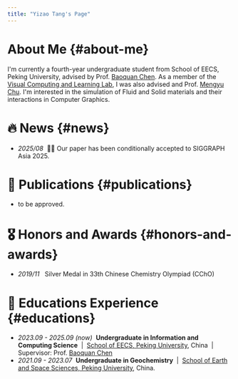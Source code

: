 ```yaml
---
title: "Yizao Tang's Page"
---
```


# About Me {#about-me}

I'm currently a fourth-year undergraduate student from School of EECS, Peking University, advised by Prof. [Baoquan Chen](https://cfcs.pku.edu.cn/baoquan/).  As a member of the [Visual Computing and Learning Lab](https://vcl.pku.edu.cn/), I was also advised and Prof. [Mengyu Chu](https://rachelcmy.github.io/). I'm interested in the simulation of Fluid and Solid materials and their interactions in Computer Graphics.


# 🔥 News {#news}
- *2025/08* &nbsp;🎉🎉 Our paper has been conditionally accepted to SIGGRAPH Asia 2025.

# 📝 Publications {#publications}

- to be approved.

# 🎖 Honors and Awards {#honors-and-awards}
-  *2019/11* &nbsp; Silver Medal in 33th Chinese Chemistry Olympiad (CChO)

# 📖 Educations Experience {#educations}
- *2023.09 - 2025.09 (now)* &nbsp;**Undergraduate in Information and Computing Science** &nbsp;\|&nbsp; [School of EECS, Peking University](https://eecs.pku.edu.cn/), China &nbsp;\|&nbsp; Supervisor: Prof. [Baoquan Chen](https://cfcs.pku.edu.cn/baoquan/)
- *2021.09 - 2023.07*  &nbsp;**Undergraduate in Geochemistry** &nbsp;\|&nbsp; [School of Earth and Space Sciences, Peking University](https://sess.pku.edu.cn/), China.

<!-- # 💬 Invited Talks {#invited-talks}
- *2021.06*, Lorem ipsum dolor sit amet, consectetur adipiscing elit. Vivamus ornare aliquet ipsum, ac tempus justo dapibus sit amet. 
- *2021.03*, Lorem ipsum dolor sit amet, consectetur adipiscing elit. Vivamus ornare aliquet ipsum, ac tempus justo dapibus sit amet.  \| [\[video\]](https://github.com/) -->

<!-- # 💻 Internships {#internships}
- *2019.05 - 2020.02*, [Lorem](https://github.com/), China. -->